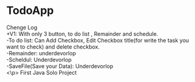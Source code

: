 # TodoApp
<p> Chenge Log <br>
    +V1: With only 3 button, to do list , Remainder and schedule. <br>
    -To do list: Can Add Checkbox, Edit Checkbox title(for write the task you want to check) and delete checkbox. <br>
    -Remainder: underdevorlop <br>
    -Scheldul: Underdevorlop <br>
    -SaveFile(Save your Data): Underdevorlop <br> <\p>
First Java Solo Project 
